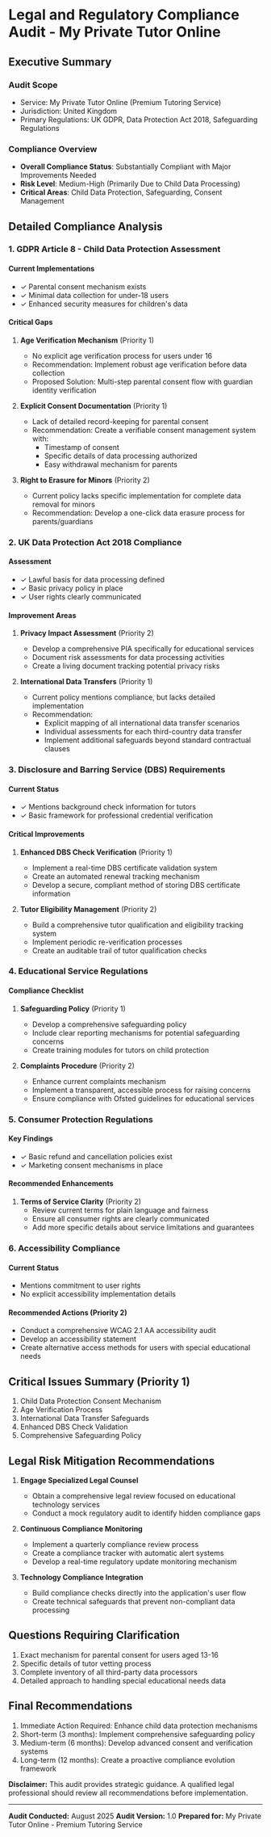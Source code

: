 # Legal and Regulatory Compliance Audit - My Private Tutor Online

## Executive Summary

### Audit Scope
- Service: My Private Tutor Online (Premium Tutoring Service)
- Jurisdiction: United Kingdom
- Primary Regulations: UK GDPR, Data Protection Act 2018, Safeguarding Regulations

### Compliance Overview
- **Overall Compliance Status**: Substantially Compliant with Major Improvements Needed
- **Risk Level**: Medium-High (Primarily Due to Child Data Processing)
- **Critical Areas**: Child Data Protection, Safeguarding, Consent Management

## Detailed Compliance Analysis

### 1. GDPR Article 8 - Child Data Protection Assessment

#### Current Implementations
- ✓ Parental consent mechanism exists
- ✓ Minimal data collection for under-18 users
- ✓ Enhanced security measures for children's data

#### Critical Gaps
1. **Age Verification Mechanism** (Priority 1)
   - No explicit age verification process for users under 16
   - Recommendation: Implement robust age verification before data collection
   - Proposed Solution: Multi-step parental consent flow with guardian identity verification

2. **Explicit Consent Documentation** (Priority 1)
   - Lack of detailed record-keeping for parental consent
   - Recommendation: Create a verifiable consent management system with:
     * Timestamp of consent
     * Specific details of data processing authorized
     * Easy withdrawal mechanism for parents

3. **Right to Erasure for Minors** (Priority 2)
   - Current policy lacks specific implementation for complete data removal for minors
   - Recommendation: Develop a one-click data erasure process for parents/guardians

### 2. UK Data Protection Act 2018 Compliance

#### Assessment
- ✓ Lawful basis for data processing defined
- ✓ Basic privacy policy in place
- ✓ User rights clearly communicated

#### Improvement Areas
1. **Privacy Impact Assessment** (Priority 2)
   - Develop a comprehensive PIA specifically for educational services
   - Document risk assessments for data processing activities
   - Create a living document tracking potential privacy risks

2. **International Data Transfers** (Priority 1)
   - Current policy mentions compliance, but lacks detailed implementation
   - Recommendation: 
     * Explicit mapping of all international data transfer scenarios
     * Individual assessments for each third-country data transfer
     * Implement additional safeguards beyond standard contractual clauses

### 3. Disclosure and Barring Service (DBS) Requirements

#### Current Status
- ✓ Mentions background check information for tutors
- ✓ Basic framework for professional credential verification

#### Critical Improvements
1. **Enhanced DBS Check Verification** (Priority 1)
   - Implement a real-time DBS certificate validation system
   - Create an automated renewal tracking mechanism
   - Develop a secure, compliant method of storing DBS certificate information

2. **Tutor Eligibility Management** (Priority 2)
   - Build a comprehensive tutor qualification and eligibility tracking system
   - Implement periodic re-verification processes
   - Create an auditable trail of tutor qualification checks

### 4. Educational Service Regulations

#### Compliance Checklist
1. **Safeguarding Policy** (Priority 1)
   - Develop a comprehensive safeguarding policy
   - Include clear reporting mechanisms for potential safeguarding concerns
   - Create training modules for tutors on child protection

2. **Complaints Procedure** (Priority 2)
   - Enhance current complaints mechanism
   - Implement a transparent, accessible process for raising concerns
   - Ensure compliance with Ofsted guidelines for educational services

### 5. Consumer Protection Regulations

#### Key Findings
- ✓ Basic refund and cancellation policies exist
- ✓ Marketing consent mechanisms in place

#### Recommended Enhancements
1. **Terms of Service Clarity** (Priority 2)
   - Review current terms for plain language and fairness
   - Ensure all consumer rights are clearly communicated
   - Add more specific details about service limitations and guarantees

### 6. Accessibility Compliance

#### Current Status
- Mentions commitment to user rights
- No explicit accessibility implementation details

#### Recommended Actions (Priority 2)
- Conduct a comprehensive WCAG 2.1 AA accessibility audit
- Develop an accessibility statement
- Create alternative access methods for users with special educational needs

## Critical Issues Summary (Priority 1)

1. Child Data Protection Consent Mechanism
2. Age Verification Process
3. International Data Transfer Safeguards
4. Enhanced DBS Check Validation
5. Comprehensive Safeguarding Policy

## Legal Risk Mitigation Recommendations

1. **Engage Specialized Legal Counsel**
   - Obtain a comprehensive legal review focused on educational technology services
   - Conduct a mock regulatory audit to identify hidden compliance gaps

2. **Continuous Compliance Monitoring**
   - Implement a quarterly compliance review process
   - Create a compliance tracker with automatic alert systems
   - Develop a real-time regulatory update monitoring mechanism

3. **Technology Compliance Integration**
   - Build compliance checks directly into the application's user flow
   - Create technical safeguards that prevent non-compliant data processing

## Questions Requiring Clarification

1. Exact mechanism for parental consent for users aged 13-16
2. Specific details of tutor vetting process
3. Complete inventory of all third-party data processors
4. Detailed approach to handling special educational needs data

## Final Recommendations

1. Immediate Action Required: Enhance child data protection mechanisms
2. Short-term (3 months): Implement comprehensive safeguarding policy
3. Medium-term (6 months): Develop advanced consent and verification systems
4. Long-term (12 months): Create a proactive compliance evolution framework

**Disclaimer:** This audit provides strategic guidance. A qualified legal professional should review all recommendations before implementation.

---

**Audit Conducted:** August 2025
**Audit Version:** 1.0
**Prepared for:** My Private Tutor Online - Premium Tutoring Service